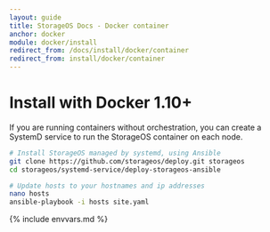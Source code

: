 ```yaml
---
layout: guide
title: StorageOS Docs - Docker container
anchor: docker
module: docker/install
redirect_from: /docs/install/docker/container
redirect_from: install/docker/container
---
```


# Install with Docker 1.10+

If you are running containers without orchestration, you can create a SystemD
service to run the StorageOS container on each node.

```bash
# Install StorageOS managed by systemd, using Ansible
git clone https://github.com/storageos/deploy.git storageos
cd storageos/systemd-service/deploy-storageos-ansible

# Update hosts to your hostnames and ip addresses
nano hosts
ansible-playbook -i hosts site.yaml
```

{% include envvars.md %}
